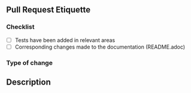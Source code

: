 ## Pull Request Etiquette

### Checklist

- [ ] Tests have been added in relevant areas
- [ ] Corresponding changes made to the documentation (README.adoc) <!-- (if irrelevant check the box too) -->

### Type of change

<!-- Choose one from "Bug fix" / "New Feature" / "Breaking change" / "Internal change" -->

## Description

<!-- Please include a summary of the change and which issue is fixed. Please also include relevant motivation and context. List any dependencies that are required for this change. -->

